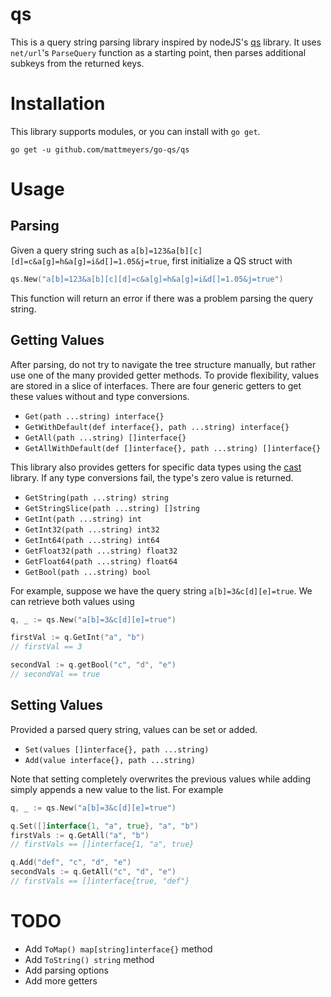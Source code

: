 # qs

This is a query string parsing library inspired by nodeJS's [qs](https://www.npmjs.com/package/qs) library. It uses `net/url`'s `ParseQuery` function as a starting point, then parses additional subkeys from the returned keys. 

# Installation

This library supports modules, or you can install with `go get`.
```
go get -u github.com/mattmeyers/go-qs/qs
```

# Usage

## Parsing

Given a query string such as `a[b]=123&a[b][c][d]=c&a[g]=h&a[g]=i&d[]=1.05&j=true`, first initialize a QS struct with 

```go
qs.New("a[b]=123&a[b][c][d]=c&a[g]=h&a[g]=i&d[]=1.05&j=true")
```

This function will return an error if there was a problem parsing the query string. 

## Getting Values

After parsing, do not try to navigate the tree structure manually, but rather use one of the many provided getter methods. To provide flexibility, values are stored in a slice of interfaces. There are four generic getters to get these values without and type conversions.

- `Get(path ...string) interface{}`
- `GetWithDefault(def interface{}, path ...string) interface{}`
- `GetAll(path ...string) []interface{}`
- `GetAllWithDefault(def []interface{}, path ...string) []interface{}`

This library also provides getters for specific data types using the [cast](https://github.com/spf13/cast) library. If any type conversions fail, the type's zero value is returned.

- `GetString(path ...string) string`
- `GetStringSlice(path ...string) []string`
- `GetInt(path ...string) int`
- `GetInt32(path ...string) int32`
- `GetInt64(path ...string) int64`
- `GetFloat32(path ...string) float32`
- `GetFloat64(path ...string) float64`
- `GetBool(path ...string) bool`

For example, suppose we have the query string `a[b]=3&c[d][e]=true`. We can retrieve both values using

```go
q, _ := qs.New("a[b]=3&c[d][e]=true")

firstVal := q.GetInt("a", "b")
// firstVal == 3

secondVal := q.getBool("c", "d", "e")
// secondVal == true
```

## Setting Values

Provided a parsed query string, values can be set or added. 

- `Set(values []interface{}, path ...string)`
- `Add(value interface{}, path ...string)`

Note that setting completely overwrites the previous values while adding simply appends a new value to the list.  For example

```go
q, _ := qs.New("a[b]=3&c[d][e]=true")

q.Set([]interface{1, "a", true}, "a", "b")
firstVals := q.GetAll("a", "b")
// firstVals == []interface{1, "a", true}

q.Add("def", "c", "d", "e")
secondVals := q.GetAll("c", "d", "e")
// firstVals == []interface{true, "def"}
```

# TODO

- Add `ToMap() map[string]interface{}` method
- Add `ToString() string` method
- Add parsing options
- Add more getters
